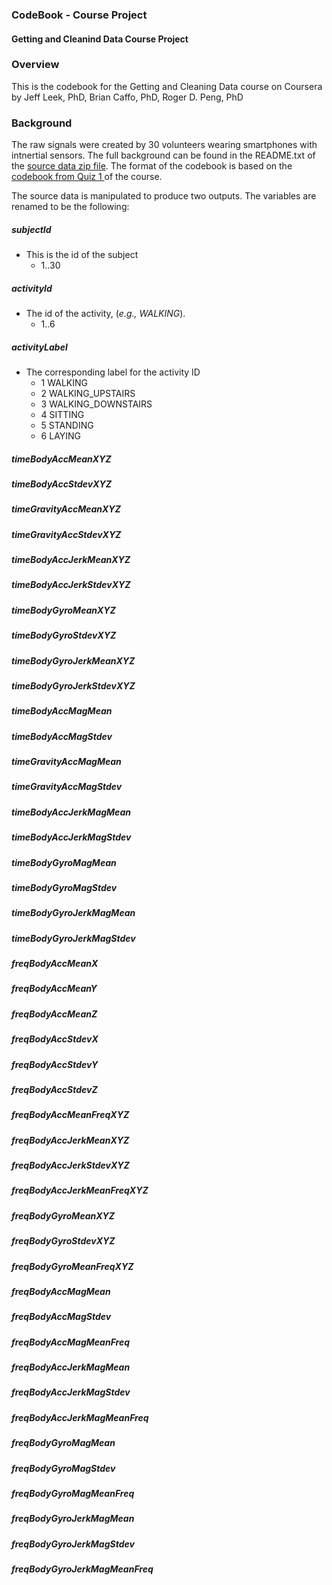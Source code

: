 ### CodeBook - Course Project
#### Getting and Cleanind Data Course Project

### Overview
This is the codebook for the Getting and Cleaning Data course on Coursera
by Jeff Leek, PhD, Brian Caffo, PhD, Roger D. Peng, PhD

### Background
The raw signals were created by 30 volunteers wearing smartphones with intnertial sensors. The full background can be found in the README.txt of the [source data zip file](https://d396qusza40orc.cloudfront.net/getdata%2Fprojectfiles%2FUCI%20HAR%20Dataset.zip). The format of the codebook is based on the [ codebook from Quiz 1 ](https://d396qusza40orc.cloudfront.net/getdata%2Fdata%2FPUMSDataDict06.pdf) of the course.

The source data is manipulated to produce two outputs. The variables are renamed to be the following:

##### subjectId
  - This is the id of the subject
    - 1..30

##### activityId
  - The id of the activity, (*e.g., WALKING*).
    - 1..6

##### activityLabel
  - The corresponding label for the activity ID
    - 1 WALKING
    - 2 WALKING_UPSTAIRS
    - 3 WALKING_DOWNSTAIRS
    - 4 SITTING
    - 5 STANDING
    - 6 LAYING
     


##### timeBodyAccMeanXYZ
##### timeBodyAccStdevXYZ
##### timeGravityAccMeanXYZ
##### timeGravityAccStdevXYZ
##### timeBodyAccJerkMeanXYZ
##### timeBodyAccJerkStdevXYZ
##### timeBodyGyroMeanXYZ
##### timeBodyGyroStdevXYZ
##### timeBodyGyroJerkMeanXYZ
##### timeBodyGyroJerkStdevXYZ
##### timeBodyAccMagMean
##### timeBodyAccMagStdev
##### timeGravityAccMagMean
##### timeGravityAccMagStdev
##### timeBodyAccJerkMagMean
##### timeBodyAccJerkMagStdev
##### timeBodyGyroMagMean
##### timeBodyGyroMagStdev
##### timeBodyGyroJerkMagMean
##### timeBodyGyroJerkMagStdev
##### freqBodyAccMeanX
##### freqBodyAccMeanY
##### freqBodyAccMeanZ
##### freqBodyAccStdevX
##### freqBodyAccStdevY
##### freqBodyAccStdevZ
##### freqBodyAccMeanFreqXYZ
##### freqBodyAccJerkMeanXYZ
##### freqBodyAccJerkStdevXYZ
##### freqBodyAccJerkMeanFreqXYZ
##### freqBodyGyroMeanXYZ
##### freqBodyGyroStdevXYZ
##### freqBodyGyroMeanFreqXYZ
##### freqBodyAccMagMean
##### freqBodyAccMagStdev
##### freqBodyAccMagMeanFreq
##### freqBodyAccJerkMagMean
##### freqBodyAccJerkMagStdev
##### freqBodyAccJerkMagMeanFreq
##### freqBodyGyroMagMean
##### freqBodyGyroMagStdev
##### freqBodyGyroMagMeanFreq
##### freqBodyGyroJerkMagMean
##### freqBodyGyroJerkMagStdev
##### freqBodyGyroJerkMagMeanFreq

